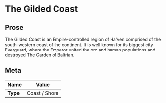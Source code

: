 # The Gilded Coast

## Prose

The Gilded Coast is an Empire-controlled region of Ha'ven comprised of the south-western coast of the continent. It is well known for its biggest city Everguard, where the Emperor united the orc and human populations and destroyed The Garden of Baltrian.

## Meta

| Name     | Value         |
| -------- | ------------- |
| **Type** | Coast / Shore |
